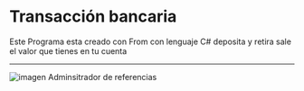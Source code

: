 # Transacción bancaria
Este Programa esta creado con From con lenguaje C# deposita y retira sale el valor que tienes en tu cuenta

------------------------------

![imagen](https://user-images.githubusercontent.com/49075053/90691184-8c69a080-e238-11ea-8e6a-678877a68068.png)
Adminsitrador de referencias
